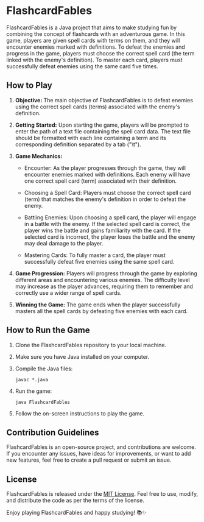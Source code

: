 # FlashcardFables

FlashcardFables is a Java project that aims to make studying fun by combining the concept of flashcards with an adventurous game. In this game, players are given spell cards with terms on them, and they will encounter enemies marked with definitions. To defeat the enemies and progress in the game, players must choose the correct spell card (the term linked with the enemy's definition). To master each card, players must successfully defeat enemies using the same card five times.

## How to Play

1. **Objective:** The main objective of FlashcardFables is to defeat enemies using the correct spell cards (terms) associated with the enemy's definition.

2. **Getting Started:** Upon starting the game, players will be prompted to enter the path of a text file containing the spell card data. The text file should be formatted with each line containing a term and its corresponding definition separated by a tab ("\t").

3. **Game Mechanics:**

   - Encounter: As the player progresses through the game, they will encounter enemies marked with definitions. Each enemy will have one correct spell card (term) associated with their definition.

   - Choosing a Spell Card: Players must choose the correct spell card (term) that matches the enemy's definition in order to defeat the enemy.

   - Battling Enemies: Upon choosing a spell card, the player will engage in a battle with the enemy. If the selected spell card is correct, the player wins the battle and gains familiarity with the card. If the selected card is incorrect, the player loses the battle and the enemy may deal damage to the player.

   - Mastering Cards: To fully master a card, the player must successfully defeat five enemies using the same spell card.

4. **Game Progression:** Players will progress through the game by exploring different areas and encountering various enemies. The difficulty level may increase as the player advances, requiring them to remember and correctly use a wider range of spell cards.

5. **Winning the Game:** The game ends when the player successfully masters all the spell cards by defeating five enemies with each card.

## How to Run the Game

1. Clone the FlashcardFables repository to your local machine.

2. Make sure you have Java installed on your computer.

3. Compile the Java files:

   ```
   javac *.java
   ```

4. Run the game:

   ```
   java FlashcardFables
   ```

5. Follow the on-screen instructions to play the game.

## Contribution Guidelines

FlashcardFables is an open-source project, and contributions are welcome. If you encounter any issues, have ideas for improvements, or want to add new features, feel free to create a pull request or submit an issue.

## License

FlashcardFables is released under the [MIT License](LICENSE). Feel free to use, modify, and distribute the code as per the terms of the license.

Enjoy playing FlashcardFables and happy studying! 📚✨
